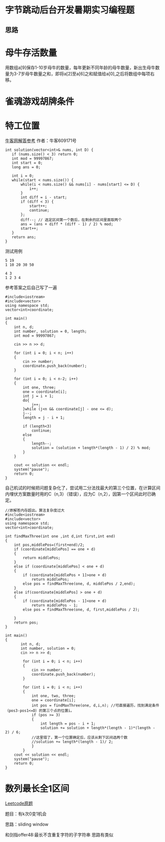 字节跳动后台开发暑期实习编程题
==
思路
--
# 母牛存活数量
   用数组a[9]保存1-10岁母牛的数量，每年更新不同年龄的母牛数量，新出生母牛数量为3-7岁母牛数量之和，即将a[2]至a[6]之和赋值给a[0],之后将数组中每项右移。
# 雀魂游戏胡牌条件

# 特工位置
[牛客网解答参考](https://www.nowcoder.com/discuss/184691) 作者：牛客609171号
   
    int solution(vector<int>& nums, int D) {
       if (nums.size() < 3) return 0;
       int mod = 99997867;
       int start = 0;
       long ans = 0;
    
       int i = 0;
       while(start < nums.size()) {
           while(i < nums.size() && nums[i] - nums[start] <= D) {
               i++;
           }
           int diff = i - start;
           if (diff < 3) {
               start++;
               continue;
           };
           diff--; // 选定区间第一个数后，在剩余的区间里面取两个
           ans = (ans + diff * (diff - 1) / 2) % mod;
           start++;
       }
       return ans;
    }

测试用例
```
5 19
1 10 20 30 50

4 3 
1 2 3 4
```

参考答案之后自己写了一遍
```
#include<iostream>
#include<vector>
using namespace std;
vector<int>coordinate;

int main()
{
	int n, d;
	int number, solution = 0, length;
	int mod = 99997867;

	cin >> n >> d;

	for (int i = 0; i < n; i++)
	{
		cin >> number;
		coordinate.push_back(number);
	}

	for (int i = 0; i < n-2; i++)
	{
		int one, three;
		one = coordinate[i];
		int j = i + 1;
		do{			
			j++;
		}while (j<n && coordinate[j] - one <= d);
		j--;		
		length = j - i + 1;

		if (length<3)
			continue;
		else
		{
			length--;
			solution = (solution + length*(length - 1) / 2) % mod;
		}		
	}

	cout << solution << endl;
	system("pause");
	return 0;
}
```

自己机试的时候把问题复杂化了，尝试用二分法找最大的第三个位置，在计算区间内埋伏方案数量时用的C（n,3）（错误），应为C（n,2），因第一个区间此时已确定。

```
//原解答内存超出。算法复杂度过大
#include<iostream>
#include<vector>
using namespace std;
vector<int>coordinate;

int findMaxThree(int one ,int d,int first,int end)
{
	int pos,middlePos=(first+end)/2;
	if (coordinate[middlePos] == one + d)
	{
		return middlePos;
	}
	else if (coordinate[middlePos] < one + d)
	{
		if (coordinate[middlePos + 1]>one + d)
			return middlePos;
		else pos = findMaxThree(one, d, middlePos / 2,end);
	}
	else if(coordinate[middlePos] > one + d)
	{
		if (coordinate[middlePos - 1]<one + d)
			return middlePos - 1;
		else pos = findMaxThree(one, d, first,middlePos / 2);

	}
	return pos;
}

int main()
{
	   int n, d;
	   int number, solution = 0;
	   cin >> n >> d;
	
		for (int i = 0; i < n; i++)
		{
			cin >> number;
			coordinate.push_back(number);
		}

		for (int i = 0; i < n; i++)
		{		
			int one, two, three;
			one = coordinate[i];
			int pos = findMaxThree(one, d,i,n);	//可直接遍历，找到满足条件（pos3-pos1<=D）的第三个点的位置i。
			if (pos >= 3)
			{
				int length = pos - i + 1;
				solution += solution + length*(length - 1)*(length - 2) / 6;	
            //这里错了，第一个位置确定后，应该从剩下区间选两个数
            //solution += length*(length - 1)/ 2;	
			}				
		}	
	cout << solution << endl;		
	system("pause");
	return 0;
}
```

# 数列最长全1区间
[Leetcode原题](https://leetcode.com/problems/longest-repeating-character-replacement/discuss/91271/Java-12-lines-O(n)-sliding-window-solution-with-explanation)

题目：有k次0变1机会

思路：sliding window

和剑指offer48:最长不含重复字符的子字符串 思路有类似


